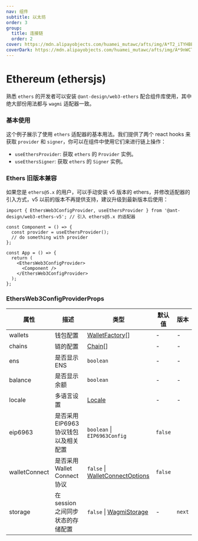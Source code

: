 ```yaml
---
nav: 组件
subtitle: 以太坊
order: 3
group:
  title: 连接链
  order: 2
cover: https://mdn.alipayobjects.com/huamei_mutawc/afts/img/A*T2_iTYHBEn4AAAAAAAAAAAAADlrGAQ/original
coverDark: https://mdn.alipayobjects.com/huamei_mutawc/afts/img/A*9nWCTYpaq74AAAAAAAAAAAAADlrGAQ/original
---
```


# Ethereum (ethersjs)

熟悉 `ethers` 的开发者可以安装 `@ant-design/web3-ethers` 配合组件库使用，其中绝大部份用法都与 `wagmi` 适配器一致。

<NormalInstallDependencies packageNames="@ant-design/web3 @ant-design/web3-ethers ethers" save="true"></NormalInstallDependencies>

### 基本使用

这个例子展示了使用 `ethers` 适配器的基本用法。我们提供了两个 react hooks 来获取 `provider` 和 `signer`，你可以在组件中使用它们来进行链上操作：

- `useEthersProvider`: 获取 `ethers` 的 `Provider` 实例。
- `useEthersSigner`: 获取 `ethers` 的 `Signer` 实例。

<code src="./demos/ethers-basic.tsx"></code>

### Ethers 旧版本兼容

如果您是 `ethers@5.x` 的用户，可以手动安装 v5 版本的 ethers，并修改适配器的引入方式，v5 以前的版本不再提供支持，建议升级到最新版本后使用：

<NormalInstallDependencies packageNames="@ant-design/web3 @ant-design/web3-ethers-v5 ethers@legacy-v5" save="true"></NormalInstallDependencies>

```tsx | pure
import { EthersWeb3ConfigProvider, useEthersProvider } from '@ant-design/web3-ethers-v5'; // 引入 ethers@5.x 的适配器

const Component = () => {
  const provider = useEthersProvider();
  // do something with provider
};

const App = () => {
  return (
    <EthersWeb3ConfigProvider>
      <Component />
    </EthersWeb3ConfigProvider>
  );
};
```

### EthersWeb3ConfigProviderProps

| 属性 | 描述 | 类型 | 默认值 | 版本 |
| --- | --- | --- | --- | --- |
| wallets | 钱包配置 | [WalletFactory](#walletfactory)\[\] | - | - |
| chains | 链的配置 | [Chain](./types#chain)\[\] | - | - |
| ens | 是否显示 ENS | `boolean` | - | - |
| balance | 是否显示余额 | `boolean` | - | - |
| locale | 多语言设置 | [Locale](https://github.com/ant-design/ant-design-web3/blob/main/packages/common/src/locale/zh_CN.ts) | - | - |
| eip6963 | 是否采用 EIP6963 协议钱包以及相关配置 | `boolean` \| `EIP6963Config` | `false` |  |
| walletConnect | 是否采用 Wallet Connect 协议 | `false` \| [WalletConnectOptions](https://wagmi.sh/core/api/connectors/walletConnect#parameters) | `false` |  |
| storage | 在 session 之间同步状态的存储配置 | `false` \| [WagmiStorage](https://wagmi.sh/core/api/createStorage) | - | `next` |
